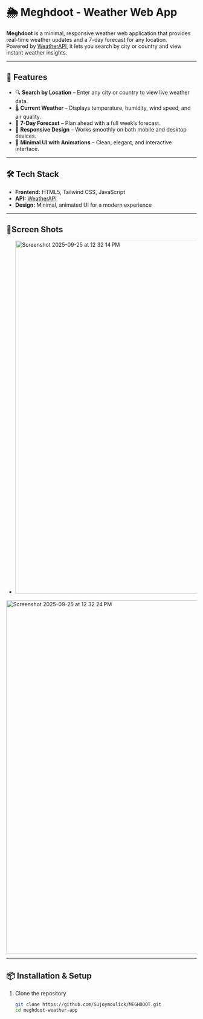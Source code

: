 # 🌦️ Meghdoot - Weather Web App

**Meghdoot** is a minimal, responsive weather web application that provides real-time weather updates and a 7-day forecast for any location.  
Powered by [WeatherAPI](https://www.weatherapi.com/), it lets you search by city or country and view instant weather insights.

---

## 🚀 Features
- 🔍 **Search by Location** – Enter any city or country to view live weather data.  
- 🌡️ **Current Weather** – Displays temperature, humidity, wind speed, and air quality.  
- 📅 **7-Day Forecast** – Plan ahead with a full week’s forecast.  
- 📱 **Responsive Design** – Works smoothly on both mobile and desktop devices.  
- 🎨 **Minimal UI with Animations** – Clean, elegant, and interactive interface.  

---

## 🛠️ Tech Stack
- **Frontend:** HTML5, Tailwind CSS, JavaScript  
- **API:** [WeatherAPI](https://www.weatherapi.com/)  
- **Design:** Minimal, animated UI for a modern experience  

---

## 📸Screen Shots
- <img width="1440" height="932" alt="Screenshot 2025-09-25 at 12 32 14 PM" src="https://github.com/user-attachments/assets/b410b099-625c-4cac-ae6b-5495b4618aac" />
<img width="1440" height="932" alt="Screenshot 2025-09-25 at 12 32 24 PM" src="https://github.com/user-attachments/assets/67205135-f492-4bd5-8a19-4a57e04e9d94" />

 
---

## 📦 Installation & Setup
1. Clone the repository  
   ```bash
   git clone https://github.com/Sujoymoulick/MEGHDOOT.git
   cd meghdoot-weather-app

